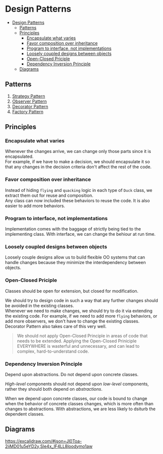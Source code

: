 # Design Patterns

- [Design Patterns](#design-patterns)
  - [Patterns](#patterns)
  - [Principles](#principles)
    - [Encapsulate what varies](#encapsulate-what-varies)
    - [Favor composition over inheritance](#favor-composition-over-inheritance)
    - [Program to interface, not implementations](#program-to-interface-not-implementations)
    - [Loosely coupled designs between objects](#loosely-coupled-designs-between-objects)
    - [Open-Closed Priciple](#open-closed-priciple)
    - [Dependency Inversion Principle](#dependency-inversion-principle)
  - [Diagrams](#diagrams)


## Patterns

1. [Strategy Pattern](./01.%20Strategy%20Pattern/)
2. [Observer Pattern](./02.%20Observer%20Pattern/)
3. [Decorator Pattern](./03.%20Decorator%20Pattern/)
4. [Factory Pattern](./04.%20Factory%20Pattern/)

## Principles

### Encapsulate what varies
Whenever the changes arrive, we can change only those parts since it is encapsulated.  
For example, if we have to make a decision, we should encapsulate it so that any changes in the decision criteria don't affect the rest of the code.  

### Favor composition over inheritance
Instead of hiding `flying` and `quacking` logic in each type of `Duck` class, we extract them out for reuse and composition.  
Any class can now included these behaviors to reuse the code. It is also easier to add more behaviors.  

### Program to interface, not implementations
Implementation comes with the baggage of strictly being tied to the implementing class. With interface, we can change the behiour at run time.

### Loosely coupled designs between objects

Loosely couple designs allow us to build flexible OO systems that can handle changes because they minimize the interdependency between objects.

### Open-Closed Priciple

Classes should be open for extension, but closed for modification.  

We should try to design code in such a way that any further changes should be avoided in the existing classes.  
Whenever we need to make changes, we should try to do it via extending the existing code. For example, if we need to add more `flying` behaviors, or add more observers, we don't have to change the existing classes.  
Decorator Pattern also takes care of this very well.  

> We should not apply Open-Closed Principle in areas of code that needs to be extended. Applying the Open-Closed Priniciple EVERYWHERE is wasterful and unnecessary, and can lead to complex, hard-to-understand code.

### Dependency Inversion Principle

Depend upon abstractions. Do not depend upon concrete classes.  

*High-level* components should not depend upon *low-level* components, rather they should both depend on *abstractions*.  

When we depend upon concrete classes, our code is bound to change when the behavior of concrete classes changes, which is more often than changes to abstractions. With abstractions, we are less likely to dsiturb the dependent classes.  

## Diagrams

https://excalidraw.com/#json=Jl0Toa-2iiMD01u5eYD2y,Sle4x_IF4LL8loodymo1aw